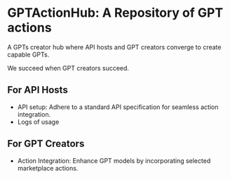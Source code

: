 # GPTActionHub: A Repository of GPT actions

A GPTs creator hub where API hosts and GPT creators converge to create capable GPTs.

We succeed when GPT creators succeed.

## For API Hosts

* API setup: Adhere to a standard API specification for seamless action integration.
* Logs of usage

## For GPT Creators

* Action Integration: Enhance GPT models by incorporating selected marketplace actions.

